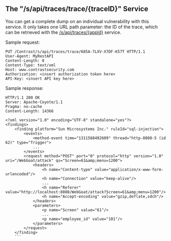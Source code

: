 <!--
title: "Get An Individual Vulnerability's Details"
description: "Information on how to get details on an individual vulnerability"
tags: "tools individual API v1 vulnerabilities"
-->

## The "/s/api/traces/trace/{traceID}" Service

You can get a complete dump on an individual vulnerability with this service. It only takes one URL path parameter: the ID of the trace, which can be retrieved with the [/s/api/traces/{appld}](tools-apivulns.html#get) service.

Sample request:

```
PUT /Contrast/s/api/traces/trace/685A-7LXV-X7DF-K57T HTTP/1.1
User-Agent: MyRestAPI
Content-Length: 0
Content-Type: text/xml
Host: www.contrastsecurity.com
Authorization: <insert authorization token here>
API-Key: <insert API key here>
```

Sample response:

```
HTTP/1.1 200 OK
Server: Apache-Coyote/1.1
Pragma: no-cache
Content-Length: 14366

<?xml version="1.0" encoding="UTF-8" standalone="yes"?>
<findings>
    <finding platform="Sun Microsystems Inc." ruleId="sql-injection">
        <events>
            <method-event time="1311568492609" thread="http-8080-5 (id 62)" type="Trigger">
            ...
        </events>
        <request method="POST" port="0" protocol="http" version="1.0" uri="/WebGoat/attack" qs="Screen=61&amp;menu=1200">
            <headers>
                <h name="Content-type" value="application/x-www-form-urlencoded"/>
                <h name="Connection" value="keep-alive"/>
                ...
                <h name="Referer" value="http://localhost:8080/WebGoat/attack?Screen=61&amp;menu=1200"/>
                <h name="Accept-encoding" value="gzip,deflate,sdch"/>
            </headers>
            <parameters>
                <p name="Screen" value="61"/>
                ...
                <p name="employee_id" value="101"/>
            </parameters>
        </request>
    </finding>
    ```
